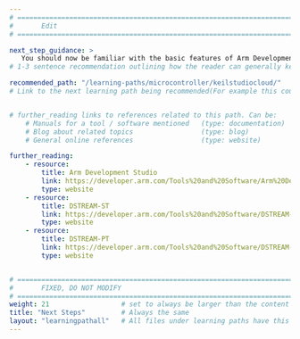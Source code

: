 ```yaml
---
# ================================================================================
#       Edit
# ================================================================================

next_step_guidance: >
   You should now be familiar with the basic features of Arm Development Studio. Do you know about Keil Studio Cloud?
# 1-3 sentence recommendation outlining how the reader can generally keep learning about these topics, and a specific explanation of why the next step is being recommended.

recommended_path: "/learning-paths/microcontroller/keilstudiocloud/"
# Link to the next learning path being recommended(For example this could be /learning-paths/cloud/mongodb).


# further_reading links to references related to this path. Can be:
    # Manuals for a tool / software mentioned   (type: documentation)
    # Blog about related topics                 (type: blog)
    # General online references                 (type: website) 

further_reading:
    - resource:
        title: Arm Development Studio
        link: https://developer.arm.com/Tools%20and%20Software/Arm%20Development%20Studio
        type: website
    - resource:
        title: DSTREAM-ST
        link: https://developer.arm.com/Tools%20and%20Software/DSTREAM-ST
        type: website
    - resource:
        title: DSTREAM-PT
        link: https://developer.arm.com/Tools%20and%20Software/DSTREAM-PT
        type: website


# ================================================================================
#       FIXED, DO NOT MODIFY
# ================================================================================
weight: 21                  # set to always be larger than the content in this path, and one more than 'review'
title: "Next Steps"         # Always the same
layout: "learningpathall"   # All files under learning paths have this same wrapper
---
```

